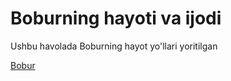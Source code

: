 # Boburning hayoti va ijodi

Ushbu havolada Boburning hayot yo'llari yoritilgan

[Bobur](https://baburid.uz)